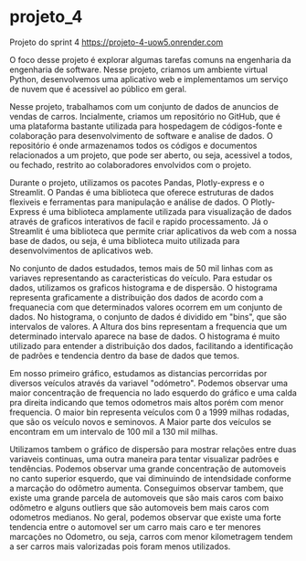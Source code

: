 # projeto_4
Projeto do sprint 4
https://projeto-4-uow5.onrender.com

O foco desse projeto é explorar algumas tarefas comuns na engenharia da engenharia de software. Nesse projeto, criamos um ambiente virtual Python, desenvolvemos uma aplicativo web e implementamos um serviço de nuvem que é acessivel ao público em geral. 

Nesse projeto, trabalhamos com um conjunto de dados de anuncios de vendas de carros. Incialmente, criamos um repositório no GitHub, que é uma plataforma bastante utilizada para hospedagem de códigos-fonte e colaboração para desenvolvimento de software e analise de dados. O repositório é onde armazenamos todos os códigos e documentos relacionados a um projeto, que pode ser aberto, ou seja, acessivel a todos, ou fechado, restrito ao colaboradores envolvidos com o projeto.

Durante o projeto, utilizamos os pacotes Pandas, Plotly-express e o Streamlit. O Pandas é uma biblioteca que oferece estruturas de dados flexiveis e ferramentas para manipulação e análise de dados. O Plotly-Express é uma biblioteca amplamente utilizada para visualização de dados  através de graficos interativos de facil e rapido processamento. Já o Streamlit é uma biblioteca que permite criar aplicativos da web com a nossa base de dados, ou seja, é uma biblioteca muito utilizada para desenvolvimentos de aplicativos web. 

No conjunto de dados estudados, temos mais de 50 mil linhas com as variaves representando as caracteristicas do veículo. Para estudar os dados, utilizamos os graficos histograma e de dispersão. O histograma representa graficamente a distribuição dos dados de acordo com a frequanecia com que determinados valores ocorrem em um conjunto de dados. No histograma, o conjunto de dados é dividido em "bins", que são intervalos de valores. A Altura dos bins representam a frequencia que um determinado intervalo aparece na base de dados. O histograma é muito utilizado para entender a distribuição dos dados, facilitando a identificação de padrões e tendencia dentro da base de dados que temos.

Em nosso primeiro gráfico, estudamos as distancias percorridas por diversos veículos através da variavel "odómetro". Podemos observar uma maior concentração de frequencia no lado esquerdo do gráfico e uma calda pra direita  indicando que temos odometros mais altos porém com menor frequencia. O maior bin representa veículos com 0 a 1999 milhas rodadas, que são os veículo novos e seminovos. A Maior parte dos veículos se encontram em um intervalo de 100 mil a 130 mil milhas.

Utilizamos tambem o  gráfico de dispersão para mostrar relações entre duas variaveis continuas, uma outra maneira para tentar visualizar padrões e tendências. Podemos observar uma grande concentração de automoveis no canto superior esquerdo, que vai diminuindo de intendsidade conforme a marcação do odômetro aumenta. Conseguimos observar tambem, que existe uma grande parcela de automoveis que são mais caros com baixo odômetro e alguns outliers que são automoveis bem mais caros com odometros medianos. No geral, podemos observar que existe uma forte tendencia entre o automovel ser um carro mais caro e ter menores marcações no Odometro, ou seja, carros com menor kilometragem tendem a ser carros mais valorizadas pois foram menos utilizados.

